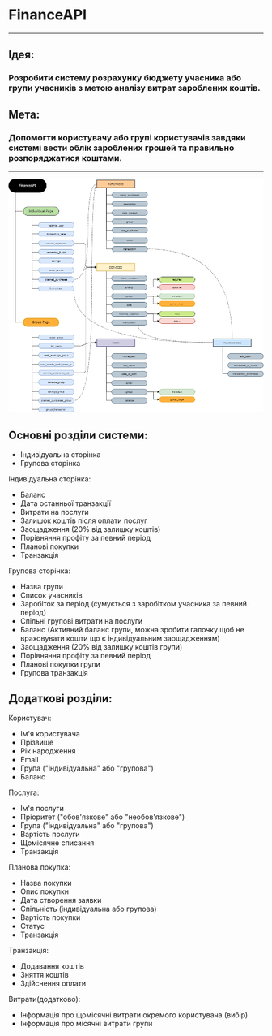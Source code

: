 # FinanceAPI
___
## Ідея:

### Розробити систему розрахунку бюджету учасника або групи учасників з метою аналізу витрат зароблених коштів.

## Мета:

### Допомогти користувачу або групі користувачів завдяки системі вести облік зароблених грошей та правильно розпоряджатися коштами.

___
![](https://github.com/stupns/FinanceAPI/blob/main/Documentation/drawio.png)

## Основні розділи системи:

- Індивідуальна сторінка
- Групова сторінка

Індивідуальна сторінка:

- Баланс
- Дата останньої транзакції
- Витрати на послуги
- Залишок коштів після оплати послуг
- Заощадження (20% від залишку коштів)
- Порівняння профіту за певний період
- Планові покупки
- Транзакція

Групова сторінка:

- Назва групи
- Список учасників
- Заробіток за період
(сумується з заробітком учасника за певний період)
- Спільні групові витрати на послуги
- Баланс 
(Активний баланс групи, можна зробити галочку щоб не враховувати кошти що є індивідуальним заощадженням)
- Заощадження (20% від залишку коштів групи)
- Порівняння профіту за певний період
- Планові покупки групи
- Групова транзакція

## Додаткові розділи:


Користувач:

- Ім'я користувача
- Прізвище
- Рік народження
- Email
- Група ("індивідуальна" або "групова")
- Баланс

Послуга:

- Ім'я послуги
- Пріоритет ("обов'язкове" або "необов'язкове")
- Група ("індивідуальна" або "групова")
- Вартість послуги
- Щомісячне списання
- Транзакція

Планова покупка:

- Назва покупки
- Опис покупки
- Дата створення заявки
- Спільність (індивідуальна або групова)
- Вартість покупки
- Статус
- Транзакція

Транзакція:
- Додавання коштів
- Зняття коштів
- Здійснення оплати

Витрати(додатково):
- Інформація про щомісячні витрати окремого користувача (вибір)
- Інформація про місячні витрати групи



